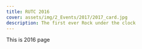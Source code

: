 ```yaml
---
title: RUTC 2016
cover: assets/img/2_Events/2017/2017_card.jpg
description: The first ever Rock under the clock
---
```


This is 2016 page